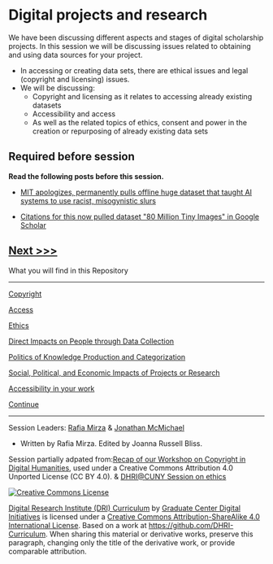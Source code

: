
# Digital projects and research 

We have been discussing different aspects and stages of digital scholarship projects. In this session we will be discussing issues related to obtaining and using data sources for your project. 
* In accessing or creating data sets, there are ethical issues and legal (copyright and licensing) issues. 
* We will be discussing:
    * Copyright and licensing as it relates to accessing already existing datasets 
    * Accessibility and access
    * As well as the related topics of ethics, consent and power in the creation or repurposing of already existing data sets 

## Required before session
**Read the following posts before this session.**
* [MIT apologizes, permanently pulls offline huge dataset that taught AI systems to use racist, misogynistic slurs](https://www.theregister.com/2020/07/01/mit_dataset_removed/)

* [Citations for this now pulled dataset "80 Million Tiny Images" in Google Scholar](https://scholar.google.com/scholar?hl=en&as_sdt=0%2C44&q=%2280+Million+Tiny+Images%22&btnG=)


[Next >>>](sections/copyright.md)  
----

What you will find in this Repository

-----

[Copyright](sections/copyright.md)  

[Access](sections/access.md)

[Ethics](sections/ethics.md)

[Direct Impacts on People through Data Collection](sections/people.md)

[Politics of Knowledge Production and Categorization](sections/power.md)

[Social, Political, and Economic Impacts of Projects or Research](sections/socpol.md)

[Accessibility in your work](sections/accessibility.md)


[Continue](sections/continue.md)  


-----
Session Leaders:  [Rafia Mirza](http://guides.smu.edu/prf.php?account_id=142826/) & [Jonathan McMichael](http://guides.smu.edu/prf.php?account_id=104877)
* Written by Rafia Mirza. Edited by Joanna Russell Bliss.

Session partially adpated from:[Recap of our Workshop on Copyright in Digital Humanities](https://wp.nyu.edu/dss/2015/04/17/polonsky-copyright-workshop-2015/), used under a Creative Commons Attribution 4.0 Unported License (CC BY 4.0). & [DHRI@CUNY Session on ethics](https://github.com/DHRI-Curriculum/ethics)

[![Creative Commons License](https://i.creativecommons.org/l/by-sa/4.0/88x31.png)](http://creativecommons.org/licenses/by-sa/4.0/)

[Digital Research Institute (DRI) Curriculum](http://purl.org/dc/terms/) by [Graduate Center Digital Initiatives](https://gcdi.commons.gc.cuny.edu/) is licensed under a [Creative Commons Attribution-ShareAlike 4.0 International License](http://creativecommons.org/licenses/by-sa/4.0/). Based on a work at <https://github.com/DHRI-Curriculum>. When sharing this material or derivative works, preserve this paragraph, changing only the title of the derivative work, or provide comparable attribution.
